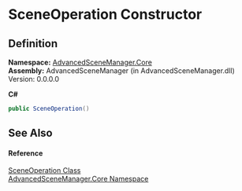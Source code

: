 # SceneOperation Constructor




## Definition
**Namespace:** <a href="N_AdvancedSceneManager_Core">AdvancedSceneManager.Core</a>  
**Assembly:** AdvancedSceneManager (in AdvancedSceneManager.dll) Version: 0.0.0.0

**C#**
``` C#
public SceneOperation()
```



## See Also


#### Reference
<a href="T_AdvancedSceneManager_Core_SceneOperation">SceneOperation Class</a>  
<a href="N_AdvancedSceneManager_Core">AdvancedSceneManager.Core Namespace</a>  
